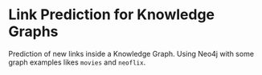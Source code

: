 # Link Prediction for Knowledge Graphs
Prediction of new links inside a Knowledge Graph. Using Neo4j with some graph examples likes `movies` and `neoflix`.
